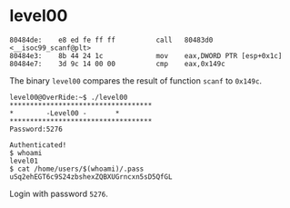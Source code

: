 # level00

```assembly
80484de:	e8 ed fe ff ff       	call   80483d0 <__isoc99_scanf@plt>
80484e3:	8b 44 24 1c          	mov    eax,DWORD PTR [esp+0x1c]
80484e7:	3d 9c 14 00 00       	cmp    eax,0x149c
```
The binary `level00` compares the result of function `scanf` to `0x149c`.

```
level00@OverRide:~$ ./level00
***********************************
* 	     -Level00 -		  *
***********************************
Password:5276

Authenticated!
$ whoami
level01
$ cat /home/users/$(whoami)/.pass
uSq2ehEGT6c9S24zbshexZQBXUGrncxn5sD5QfGL
```
Login with password `5276`.
